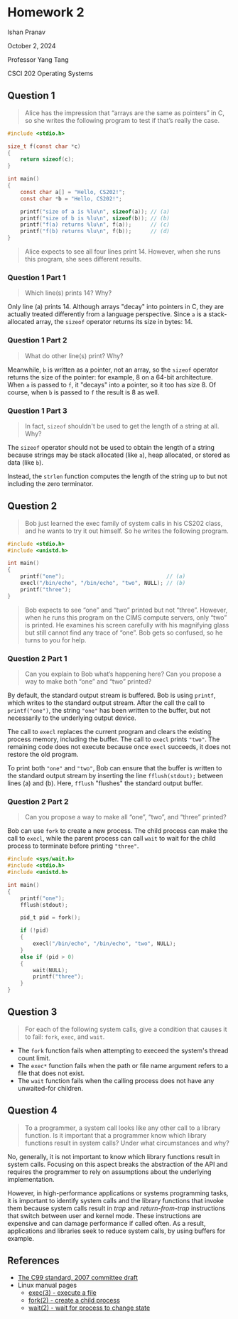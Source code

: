 # Homework 2

Ishan Pranav

October 2, 2024

Professor Yang Tang

CSCI 202 Operating Systems

## Question 1

> Alice has the impression that “arrays are the same as pointers” in C, so she
> writes the following program to test if that’s really the case.

```c
#include <stdio.h>

size_t f(const char *c) 
{ 
    return sizeof(c); 
}

int main()
{
    const char a[] = "Hello, CS202!"; 
    const char *b = "Hello, CS202!"; 

    printf("size of a is %lu\n", sizeof(a)); // (a)
    printf("size of b is %lu\n", sizeof(b)); // (b)
    printf("f(a) returns %lu\n", f(a));      // (c)
    printf("f(b) returns %lu\n", f(b));      // (d)
}
```

> Alice expects to see all four lines print 14. However, when she runs this program, she sees different results.

### Question 1 Part 1

> Which line(s) prints 14? Why?

Only line (a) prints 14. Although arrays "decay" into pointers in C, they are actually treated differently from a language perspective. Since `a` is a stack-allocated array, the `sizeof` operator returns its size in bytes: 14.

### Question 1 Part 2

> What do other line(s) print? Why?

Meanwhile, `b` is written as a pointer, not an array, so the `sizeof` operator returns the size of the pointer: for example, 8 on a 64-bit architecture. When `a` is passed to `f`, it "decays" into a pointer, so it too has size 8. Of course, when `b` is passed to `f` the result is 8 as well.

### Question 1 Part 3

> In fact, `sizeof` shouldn't be used to get the length of a string at all. Why?

The `sizeof` operator should not be used to obtain the length of a string because strings may be stack allocated (like `a`), heap allocated, or stored as data (like `b`).

Instead, the `strlen` function computes the length of the string up to but not including the zero terminator.

## Question 2

> Bob just learned the exec family of system calls in his CS202 class, and he
> wants to try it out himself. So he writes the following program.

```c
#include <stdio.h> 
#include <unistd.h> 

int main() 
{
    printf("one");                                // (a)
    execl("/bin/echo", "/bin/echo", "two", NULL); // (b)
    printf("three"); 
}
```

> Bob expects to see “one” and “two” printed but not “three”. However, when he
> runs this program on the CIMS compute servers, only “two” is printed. He
> examines his screen carefully with his magnifying glass but still cannot find
> any trace of “one”. Bob gets so confused, so he turns to you for help.

### Question 2 Part 1

> Can you explain to Bob what’s happening here? Can you propose a way to make
> both “one” and “two” printed?

By default, the standard output stream is buffered. Bob is using `printf`, which
writes to the standard output stream. After the call the call to
`printf("one")`, the string `"one"` has been written to the buffer, but not
necessarily to the underlying output device.

The call to `execl` replaces the current program and clears the existing process
memory, including the buffer. The call to `execl` prints `"two"`. The remaining
code does not execute because once `execl` succeeds, it does not restore the old
program.

To print both `"one"` and `"two"`, Bob can ensure that the buffer is written to
the standard output stream by inserting the line `fflush(stdout);` between
lines (a) and (b). Here, `fflush` "flushes" the standard output buffer.

### Question 2 Part 2

> Can you propose a way to make all “one”, “two”, and “three” printed?

Bob can use `fork` to create a new process. The child process can make the call
to `execl`, while the parent process can call `wait` to wait for the child
process to terminate before printing `"three"`.

```c
#include <sys/wait.h>
#include <stdio.h> 
#include <unistd.h> 

int main() 
{
    printf("one");
    fflush(stdout);

    pid_t pid = fork();

    if (!pid)
    {
        execl("/bin/echo", "/bin/echo", "two", NULL);
    }
    else if (pid > 0)
    {
        wait(NULL);
        printf("three");
    }
}
```

## Question 3

> For each of the following system calls, give a condition that causes it to
> fail: `fork`, `exec`, and `wait`.

- The `fork` function fails when attempting to execeed the system's thread count
limit.
- The `exec*` function fails when the path or file name argument refers to a
file that does not exist.
- The `wait` function fails when the calling process does not have any
unwaited-for children.

## Question 4

> To a programmer, a system call looks like any other call to a library function.
> Is it important that a programmer know which library functions result in
> system calls? Under what circumstances and why?

No, generally, it is not important to know which library functions result in
system calls. Focusing on this aspect breaks the abstraction of the API and
requires the programmer to rely on assumptions about the underlying
implementation.

However, in high-performance applications or systems programming tasks, it is
important to identify system calls and the library functions that invoke them
because system calls result in _trap_ and _return-from-trap_ instructions that
switch between user and kernel mode. These instructions are expensive and can
damage performance if called often. As a result, applications and libraries seek
to reduce system calls, by using buffers for example.

## References

- [The C99 standard, 2007 committee draft](https://port70.net/~nsz/c/c99/n1256.html)
- Linux manual pages
  - [exec(3) - execute a file](https://www.man7.org/linux/man-pages/man3/exec.3.html)
  - [fork(2) - create a child process](https://www.man7.org/linux/man-pages/man2/fork.2.html)
  - [wait(2) - wait for process to change state](https://www.man7.org/linux/man-pages/man2/wait.2.html)
